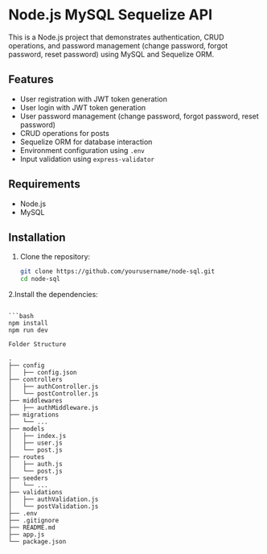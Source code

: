 # Node.js MySQL Sequelize API

This is a Node.js project that demonstrates authentication, CRUD operations, and password management (change password, forgot password, reset password) using MySQL and Sequelize ORM.

## Features

- User registration with JWT token generation
- User login with JWT token generation
- User password management (change password, forgot password, reset password)
- CRUD operations for posts
- Sequelize ORM for database interaction
- Environment configuration using `.env`
- Input validation using `express-validator`

## Requirements

- Node.js
- MySQL

## Installation

1. Clone the repository:
   ```bash
   git clone https://github.com/yourusername/node-sql.git
   cd node-sql

 2.Install the dependencies:
   ```

```bash
   npm install
   npm run dev

Folder Structure

.
├── config
│   ├── config.json
├── controllers
│   ├── authController.js
│   └── postController.js
├── middlewares
│   ├── authMiddleware.js
├── migrations
│   └── ...
├── models
│   ├── index.js
│   ├── user.js
│   └── post.js
├── routes
│   ├── auth.js
│   └── post.js
├── seeders
│   └── ...
├── validations
│   ├── authValidation.js
│   └── postValidation.js
├── .env
├── .gitignore
├── README.md
├── app.js
└── package.json
```
